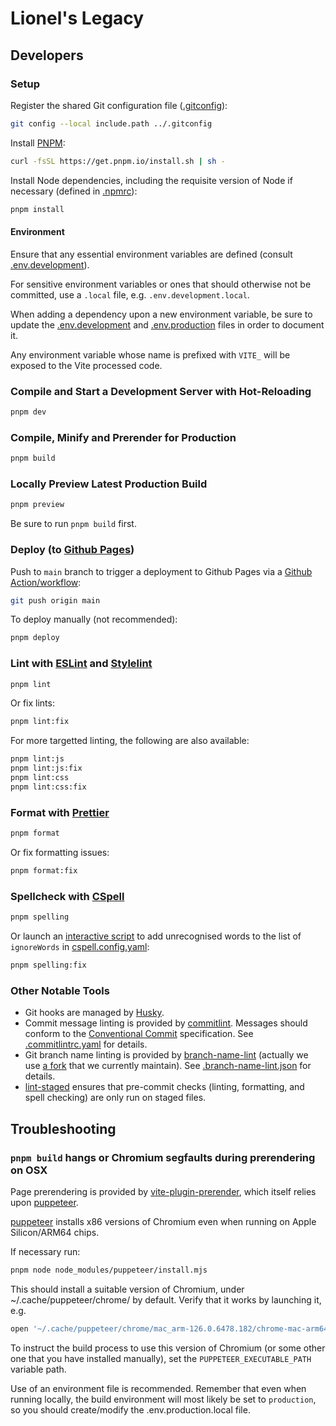 # Lionel's Legacy

## Developers

### Setup

Register the shared Git configuration file ([.gitconfig](.gitconfig)):

```sh
git config --local include.path ../.gitconfig
```

Install [PNPM](https://pnpm.io/installation):

```sh
curl -fsSL https://get.pnpm.io/install.sh | sh -
```

Install Node dependencies, including the requisite version of Node if necessary (defined in [.npmrc](.npmrc)):

```sh
pnpm install
```

#### Environment

Ensure that any essential environment variables are defined (consult [.env.development](.env.development)).

For sensitive environment variables or ones that should otherwise not be committed, use a `.local` file, e.g. `.env.development.local`.

When adding a dependency upon a new environment variable, be sure to update the [.env.development](.env.development) and [.env.production](.env.production) files in order to document it.

Any environment variable whose name is prefixed with `VITE_` will be exposed to the Vite processed code.

### Compile and Start a Development Server with Hot-Reloading

```sh
pnpm dev
```

### Compile, Minify and Prerender for Production

```sh
pnpm build
```

### Locally Preview Latest Production Build

```sh
pnpm preview
```

Be sure to run `pnpm build` first.

### Deploy (to [Github Pages](https://pages.github.com/))

Push to `main` branch to trigger a deployment to Github Pages via a [Github Action/workflow](.github/workflows/deploy.yml):

```sh
git push origin main
```

To deploy manually (not recommended):

```sh
pnpm deploy
```

### Lint with [ESLint](https://eslint.org/) and [Stylelint](https://stylelint.io/)

```sh
pnpm lint
```

Or fix lints:

```sh
pnpm lint:fix
```

For more targetted linting, the following are also available:

```sh
pnpm lint:js
pnpm lint:js:fix
pnpm lint:css
pnpm lint:css:fix
```

### Format with [Prettier](https://prettier.io/)

```sh
pnpm format
```

Or fix formatting issues:

```sh
pnpm format:fix
```

### Spellcheck with [CSpell](https://cspell.org/)

```sh
pnpm spelling
```

Or launch an [interactive script](sbin/cspell-i) to add unrecognised words to the list of `ignoreWords` in [cspell.config.yaml](cspell.config.yaml):

```sh
pnpm spelling:fix
```

### Other Notable Tools

- Git hooks are managed by [Husky](https://typicode.github.io/husky/).
- Commit message linting is provided by [commitlint](https://github.com/conventional-changelog/commitlint?tab=readme-ov-file). Messages should conform to the [Conventional Commit](https://www.conventionalcommits.org/en/v1.0.0/) specification. See [.commitlintrc.yaml](.commitlintrc.yaml) for details.
- Git branch name linting is provided by [branch-name-lint](https://github.com/barzik/branch-name-lint) (actually we use [a fork](https://github.com/al/branch-name-lint/tree/integration/error-handling-issues) that we currently maintain). See [.branch-name-lint.json](.branch-name-lint.json) for details.
- [lint-staged](https://github.com/lint-staged/lint-staged) ensures that pre-commit checks (linting, formatting, and spell checking) are only run on staged files.

## Troubleshooting

### `pnpm build` hangs or Chromium segfaults during prerendering on OSX

Page prerendering is provided by [vite-plugin-prerender](https://github.com/Rudeus3Greyrat/vite-plugin-prerender), which itself relies upon [puppeteer](https://github.com/puppeteer/puppeteer/).

[puppeteer](https://github.com/puppeteer/puppeteer/) installs x86 versions of Chromium even when running on Apple Silicon/ARM64 chips.

If necessary run:

```sh
pnpm node node_modules/puppeteer/install.mjs
```

This should install a suitable version of Chromium, under ~/.cache/puppeteer/chrome/ by default. Verify that it works by launching it, e.g.

```sh
open '~/.cache/puppeteer/chrome/mac_arm-126.0.6478.182/chrome-mac-arm64/Google Chrome for Testing.app'
```

To instruct the build process to use this version of Chromium (or some other one that you have installed manually), set the `PUPPETEER_EXECUTABLE_PATH` variable path.

Use of an environment file is recommended. Remember that even when running locally, the build environment will most likely be set to `production`, so you should create/modify the .env.production.local file.
